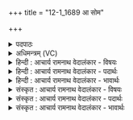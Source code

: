 +++
title = "12-1_1689 आ सोम"

+++
<details><summary>पदपाठः</summary>

आ꣢। सो꣣म। स्वानः꣢। अ꣡द्रि꣢꣯भिः। अ। द्रि꣣भिः। तिरः꣢। वा꣡रा꣢꣯णि। अ꣣व्य꣡या꣢। ज꣡नः꣢꣯। न। पु꣣रि꣢। च꣣म्वोः꣢। वि꣣शत्। ह꣡रिः꣢꣯। स꣡दः꣢꣯। व꣡ने꣢꣯षु। द꣣ध्रिषे। १६८९।
</details>

<details><summary>अधिमन्त्रम् (VC)</summary>

- पवमानः सोमः
- सप्तर्षयः
- बार्हतः प्रगाथः (विषमा बृहती, समा सतोबृहती)
- मध्यमः
</details>

<details><summary>हिन्दी : आचार्य रामनाथ वेदालंकार - विषयः</summary>

प्रथम ऋचा पूर्वार्चिक में ५१३ क्रमाङ्क पर परमात्मा को सम्बोधित की गयी थी। यहाँ जीवात्मा को सम्बोधन करते हैं।
</details>

<details><summary>हिन्दी : आचार्य रामनाथ वेदालंकार - पदार्थः</summary>

पदार्थान्वय -  हे(सोम)ज्ञानरस का आस्वादन करनेवाले जीवात्मन्! (अद्रिभिः)आदर के योग्य गुरुजनों से(स्वानः)प्रेरणा किया जाता हुआ तू(अव्यया)भौतिक(वाराणि)आच्छादक विघ्न आदि को(तिरः)तिरस्कृत कर दे। आगे परोक्ष रूप में कहते हैं—यह(हरिः)ज्ञान का आहरण करनेवाला जीवात्मा(चम्वोः)मस्तिष्क और हृदय में(विशत्)प्रवेश करता है, (जनः न)जैसे कोई मनुष्य(पुरि)नगरी में प्रविष्ट होता है। आगे फिर प्रत्यक्ष रूप में कहते हैं—हे जीवात्मन्!तू(वनेषु)सेवनीय इन्दिर्यों और प्राणों में(सदः)निवास को(दध्रिषे)धारण करता है ॥१॥
</details>

<details><summary>हिन्दी : आचार्य रामनाथ वेदालंकार - भावार्थः</summary>

भावार्थ -  जो यह जीवात्मा देह में प्रविष्ट होकर अणु परिमाण वाला भी होता हुआ अपने सामर्थ्य से अङ्ग-अङ्ग में प्रवेश किये रहता है,उसे चाहिए कि जीवन में वा योग-मार्ग में आये हुए सब विघ्नों को दूर करके विजय प्राप्त करे ॥१॥
</details>

<details><summary>संस्कृत : आचार्य रामनाथ वेदालंकार - विषयः</summary>

तत्र प्रथमा ऋक् पूर्वार्चिके ५१३ क्रमाङ्के परमात्मानं सम्बोधिता। अत्र जीवात्मा सम्बोध्यते।
</details>

<details><summary>संस्कृत : आचार्य रामनाथ वेदालंकार - पदार्थः</summary>

पदार्थान्वय -  हे(सोम)ज्ञानरसास्वादक जीवात्मन्! (अद्रिभिः)आदरयोग्यैः गुरुजनैः।[आद्रियन्ते इति अद्रयस्तैः।] (स्वानः)प्रेर्यमाणः त्वम्(अव्यया)अव्ययानि,भौतिकानि(वाराणि)आच्छादकानि विघ्नादीनि(तिरः)तिरस्कुरु।[अविः पृथिवी,तस्या इमानि अव्ययानि भौतिकानि।‘इयं पृथिवी वा अविरियं हीमाः सर्वाः प्रजा अवति’श० ६।१।२।३३।]अथ परोक्षकृतमाह—एषः(हरिः)ज्ञानाहरणशीलः जीवात्मा(चम्वोः)मस्तिष्कहृदययोः(विशत्)प्रविशति, (जनः न)कश्चिद् मनुष्यो यथा(पुरि)नगर्याम् प्रविशति तद्वत्। अथ पुनः प्रत्यक्षकृतमाह—हे जीवात्मन्!त्वम्(वनेषु)वननीयेषु इन्द्रियेषु प्राणेषु चापि(सदः)निवासम्(दध्रिषे)धारयसि ॥१॥
</details>

<details><summary>संस्कृत : आचार्य रामनाथ वेदालंकार - भावार्थः</summary>

भावार्थ -  योऽयं जीवात्मा देहं प्रविश्याणुपरिमाणोऽपि सन् स्वसामर्थ्येनाङ्गमङ्गं प्रविशति तेन जीवने योगमार्गे वा समागतान् सर्वान् विघ्नान् दूरीकृत्य विजयः प्राप्तव्यः ॥१॥
</details>